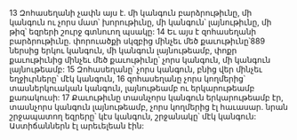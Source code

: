 13 Զոհասեղանի չափն այս է. մի կանգուն բարձրութիւնը, մի կանգուն ու չորս մատ՝ խորութիւնը, մի կանգուն՝ լայնութիւնը, մի թիզ՝ եզրերի շուրջ գտնուող պսակը: 14 Եւ այս է զոհասեղանի բարձրութիւնը. փորուածքի սկզբից մինչեւ մեծ քաւութիւնը՝889 ներսից երկու կանգուն, մի կանգուն լայնութեամբ, փոքր քաւութիւնից մինչեւ մեծ քաւութիւնը՝ չորս կանգուն, մի կանգուն լայնութեամբ: 15 Զոհասեղանը՝ չորս կանգուն, բնից վեր մինչեւ եղջիւրները՝ մէկ կանգուն, 16 զոհասեղանը չորս կողմերից՝ տասներկուական կանգուն, լայնութեամբ ու երկարութեամբ քառակուսի: 17 Քաւութիւնը տասնչորս կանգուն երկարութեամբ էր, տասնչորս կանգուն լայնութեամբ, չորս կողմերից էլ հաւասար. նրան շրջապատող եզրերը՝ կէս կանգուն, շրջանակը՝ մէկ կանգուն: Աստիճաններն էլ արեւելեան էին:
